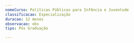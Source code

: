 ```yaml
---
nomeCurso: Políticas Públicas para Infância e Juventude
classificacao: Especialização
duracao: 12 meses
observacao: obs
tipo: Pós Graduação

---
```


